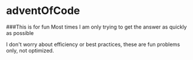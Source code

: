 # adventOfCode


###This is for fun
Most times I am only trying to get the answer as quickly as possible 

I don't worry about efficiency or best practices, these are fun problems only, not optimized.